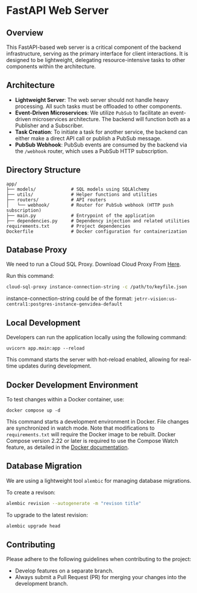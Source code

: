 # FastAPI Web Server

## Overview
This FastAPI-based web server is a critical component of the backend infrastructure, serving as the primary interface for client interactions. It is designed to be lightweight, delegating resource-intensive tasks to other components within the architecture.

## Architecture
- **Lightweight Server**: The web server should not handle heavy processing. All such tasks must be offloaded to other components.
- **Event-Driven Microservices**: We utilize `PubSub` to facilitate an event-driven microservices architecture. The backend will function both as a Publisher and a Subscriber.
- **Task Creation**: To initiate a task for another service, the backend can either make a direct API call or publish a PubSub message.
- **PubSub Webhook**: PubSub events are consumed by the backend via the `/webhook` router, which uses a PubSub HTTP subscription.

## Directory Structure
```
app/
├── models/             # SQL models using SQLAlchemy
├── utils/              # Helper functions and utilities
├── routers/            # API routers
│   └── webhook/        # Router for PubSub webhook (HTTP push subscription)
├── main.py             # Entrypoint of the application
├── dependencies.py     # Dependency injection and related utilities
requirements.txt        # Project dependencies
Dockerfile              # Docker configuration for containerization
```

## Database Proxy

We need to run a Cloud SQL Proxy. Download Cloud Proxy From [Here](https://cloud.google.com/sql/docs/mysql/connect-auth-proxy#install).

Run this command:

```bash
cloud-sql-proxy instance-connection-string -c /path/to/keyfile.json
```

instance-connection-string could be of the format: `jetrr-vision:us-central1:postgres-instance-genvidea-default`

## Local Development
Developers can run the application locally using the following command:
```
uvicorn app.main:app --reload
```
This command starts the server with hot-reload enabled, allowing for real-time updates during development.

## Docker Development Environment
To test changes within a Docker container, use:
```
docker compose up -d
```
This command starts a development environment in Docker. File changes are synchronized in watch mode. Note that modifications to `requirements.txt` will require the Docker image to be rebuilt. Docker Compose version 2.22 or later is required to use the Compose Watch feature, as detailed in the [Docker documentation](https://docs.docker.com/compose/file-watch/).

## Database Migration

We are using a lightweight tool `alembic` for managing database migrations.

To create a revison:

```bash
alembic revision --autogenerate -m "revison title" 
```

To upgrade to the latest revision:

```bash
alembic upgrade head
```

## Contributing
Please adhere to the following guidelines when contributing to the project:
- Develop features on a separate branch.
- Always submit a Pull Request (PR) for merging your changes into the development branch.